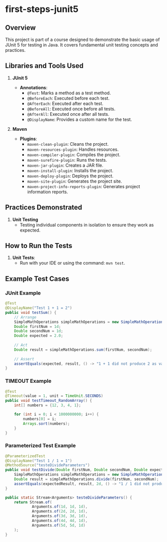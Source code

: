 # first-steps-junit5

## Overview

This project is part of a course designed to demonstrate the basic usage of JUnit 5 for testing in Java. It covers fundamental unit testing concepts and practices.

## Libraries and Tools Used

1. **JUnit 5**
    - **Annotations**:
        - `@Test`: Marks a method as a test method.
        - `@BeforeEach`: Executed before each test.
        - `@AfterEach`: Executed after each test.
        - `@BeforeAll`: Executed once before all tests.
        - `@AfterAll`: Executed once after all tests.
        - `@DisplayName`: Provides a custom name for the test.

2. **Maven**
    - **Plugins**:
        - `maven-clean-plugin`: Cleans the project.
        - `maven-resources-plugin`: Handles resources.
        - `maven-compiler-plugin`: Compiles the project.
        - `maven-surefire-plugin`: Runs the tests.
        - `maven-jar-plugin`: Creates a JAR file.
        - `maven-install-plugin`: Installs the project.
        - `maven-deploy-plugin`: Deploys the project.
        - `maven-site-plugin`: Generates the project site.
        - `maven-project-info-reports-plugin`: Generates project information reports.

## Practices Demonstrated

1. **Unit Testing**
    - Testing individual components in isolation to ensure they work as expected.

## How to Run the Tests

1. **Unit Tests**:
    - Run with your IDE or using the command: `mvn test`.

## Example Test Cases

### JUnit Example

```java
@Test
@DisplayName("Test 1 + 1 = 2")
public void testSum() {
    // Arrange
    SimpleMathOperations simpleMathOperations = new SimpleMathOperations();
    Double firstNum = 1d;
    Double secondNum = 1d;
    Double expected = 2.0;
    
    // Act
    Double result = simpleMathOperations.sum(firstNum, secondNum);
    
    // Assert
    assertEquals(expected, result, () -> "1 + 1 did not produce 2 as value");
}
```



### TIMEOUT Example

```java
@Test
@Timeout(value = 1, unit = TimeUnit.SECONDS)
public void testTimeout_RandomArray() {
    int[] numbers = {12, 3, 4, 1};

    for (int i = 0; i < 1000000000; i++) {
        numbers[0] = i;
        Arrays.sort(numbers);
    }
}

```

### Parameterized Test Example

```java
@ParameterizedTest
@DisplayName("Test 1 / 1 = 1")
@MethodSource("testeDivideParameters")
public void testDivide(Double firstNum, Double secondNum, Double expectedResult) {
    SimpleMathOperations simpleMathOperations = new SimpleMathOperations();
    Double result = simpleMathOperations.divide(firstNum, secondNum);
    assertEquals(expectedResult, result, 2d, () -> "1 / 1 did not produce 1 as value");
}

public static Stream<Arguments> testeDivideParameters() {
    return Stream.of(
            Arguments.of(1d, 1d, 1d),
            Arguments.of(2d, 2d, 1d),
            Arguments.of(3d, 3d, 1d),
            Arguments.of(4d, 4d, 1d),
            Arguments.of(5d, 5d, 1d)
    );
}
```

